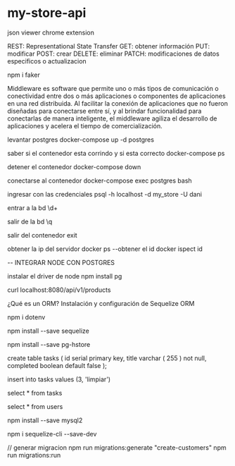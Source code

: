# my-store-api

json viewer chrome extension

REST: Representational State Transfer
GET: obtener información
PUT: modificar 
POST: crear
DELETE: eliminar
PATCH: modificaciones de datos especificos o actualizacion
 
 npm i faker

 Middleware es software que permite uno o más tipos de comunicación o conectividad entre dos o más aplicaciones o componentes de aplicaciones en una red distribuida. Al facilitar la conexión de aplicaciones que no fueron diseñadas para conectarse entre sí, y al brindar funcionalidad para conectarlas de manera inteligente, el middleware agiliza el desarrollo de aplicaciones y acelera el tiempo de comercialización.

 levantar postgres
 docker-compose up -d postgres

saber si el contenedor esta corrindo y si esta correcto
docker-compose ps

detener el  contenedor
docker-compose down

conectarse al contenedor 
docker-compose exec postgres bash

ingresar con las credenciales
psql -h localhost -d my_store -U dani

entrar a la bd 
\d+

salir de la bd \q

salir  del contenedor
exit

obtener la ip del servidor
docker ps --obtener el id
docker ispect id  

-- INTEGRAR NODE CON POSTGRES

instalar el driver de node
npm install pg

curl localhost:8080/api/v1/products

¿Qué es un ORM? Instalación y configuración de Sequelize ORM

npm i dotenv

npm install --save sequelize

npm install --save pg-hstore

create table tasks (
	id serial primary key,
	title varchar ( 255 ) not null, 
	completed boolean default false
);

insert into tasks values (3, 'limpiar')

select * from tasks

select * from users

npm install --save mysql2

npm i sequelize-cli --save-dev

// generar migracion
npm run migrations:generate "create-customers"
npm run migrations:run
